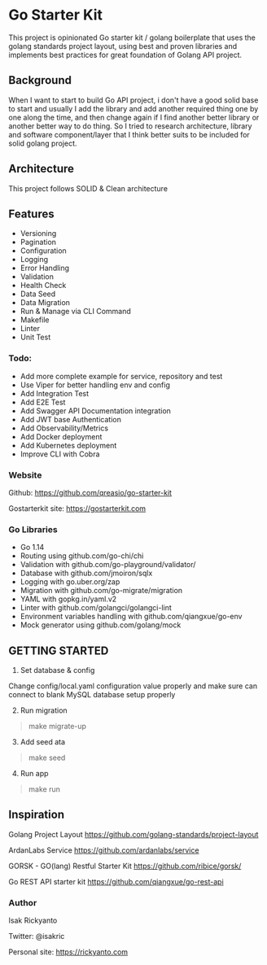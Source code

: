 # Go Starter Kit

This project is opinionated Go starter kit / golang boilerplate that uses the golang standards project layout,
using best and proven libraries and implements best practices for great foundation of Golang API project.

## Background

When I want to start to build Go API project, i don't have a good solid base to start and usually 
I add the library and add another required thing one by one along the time, and then change again if I find another better
library or another better way to do thing. So I tried to research architecture, library and software component/layer that I think
better suits to be included for solid golang project.

## Architecture

This project follows SOLID & Clean architecture

## Features

- Versioning
- Pagination
- Configuration
- Logging
- Error Handling
- Validation
- Health Check
- Data Seed
- Data Migration
- Run & Manage via CLI Command
- Makefile
- Linter
- Unit Test

### Todo:
- Add more complete example for service, repository and test
- Use Viper for better handling env and config
- Add Integration Test
- Add E2E Test
- Add Swagger API Documentation integration
- Add JWT base Authentication
- Add Observability/Metrics 
- Add Docker deployment
- Add Kubernetes deployment
- Improve CLI with Cobra

### Website

Github: https://github.com/qreasio/go-starter-kit

Gostarterkit site: https://gostarterkit.com

### Go Libraries 

- Go 1.14
- Routing using github.com/go-chi/chi
- Validation with github.com/go-playground/validator/
- Database with github.com/jmoiron/sqlx
- Logging with go.uber.org/zap 
- Migration with github.com/go-migrate/migration
- YAML with gopkg.in/yaml.v2
- Linter with github.com/golangci/golangci-lint
- Environment variables handling with github.com/qiangxue/go-env
- Mock generator using github.com/golang/mock

## GETTING STARTED

1. Set database & config

Change config/local.yaml configuration value properly
and make sure can connect to blank MySQL database setup properly

2. Run migration
> make migrate-up

3. Add seed ata
> make seed

4. Run app
> make run

## Inspiration

Golang Project Layout
https://github.com/golang-standards/project-layout

ArdanLabs Service
https://github.com/ardanlabs/service

GORSK - GO(lang) Restful Starter Kit
https://github.com/ribice/gorsk/

Go REST API starter kit
https://github.com/qiangxue/go-rest-api

### Author
Isak Rickyanto

Twitter: @isakric

Personal site: https://rickyanto.com


